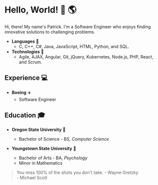 # Hello, World! :wave: :earth_americas:
Hi, there! My name's Patrick. I'm a Software Engineer who enjoys finding innovative solutions to challenging problems.

* **Languages** :snake:
  * C, C++, C#, Java, JavaScript, HTML, Python, and SQL.
* **Technologies** :floppy_disk:
  * Agile, AJAX, Angular, Git, jQuery, Kubernetes, Node.js, PHP, React, and Scrum.

## Experience :computer:
* **Boeing** :airplane:
    * Software Engineer

## Education :mortar_board:
* **Oregon State University** :school:
    * Bachelor of Science - BS, *Computer Science*

* **Youngstown State University** :penguin:
    * Bachelor of Arts - BA, *Psychology*
    * Minor in Mathematics
    

> You miss 100% of the shots you don't take. - Wayne Gretzky</br>- Michael Scott
